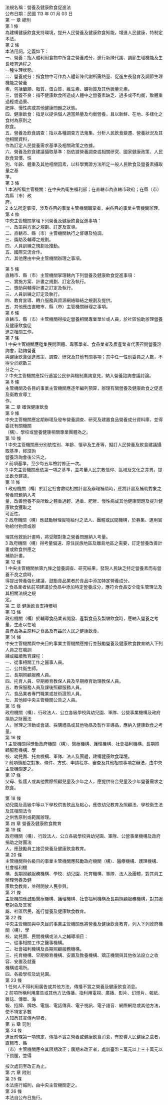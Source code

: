 法規名稱：營養及健康飲食促進法  
公布日期：民國 113 年 01 月 03 日  
第 一 章 總則  
第 1 條  
為建構健康飲食支持環境，提升人民營養及健康飲食知能，增進人民健康，特制定本法。  
第 2 條  
本法用詞，定義如下：  
一、營養：指人體利用食物中所含之營養成分，進行新陳代謝、調節生理機能及生長發育過程之  
一種生理狀態。  
二、營養成分：指食物中可作為人體新陳代謝所需熱量、促進生長發育及調節生理機能之營養  
素，包括醣類、脂質、蛋白質、維生素、礦物質及其他微量元素。  
三、營養不良：指不健康飲食所造成人體中之營養素缺乏、過多或不均衡，致體重過輕或過重、  
肥胖、慢性病或其他健康問題之狀態。  
四、健康飲食：指足以提供個人適當熱量及均衡營養，且以新鮮、在地、多樣化之食材為原則之  
飲食。  
五、營養及飲食調查：指以各種調查方法蒐集、分析人民飲食變遷、營養狀況及其他相關資料，  
作為訂定人民營養需求基準及相關政策之依據。  
六、營養及飲食建議攝取基準：指依據營養調查或相關研究、國家健康政策、人民飲食習慣、性  
別、年齡、體重及其他相關因素，以科學實證方法所定一般人民飲食及營養素攝取量之基  
準。  
第 3 條  
1 本法所稱主管機關：在中央為衛生福利部；在直轄市為直轄市政府；在縣（市）為縣（市）政  
府。  
2 本法所定事項，涉及各目的事業主管機關職掌者，由各目的事業主管機關辦理。  
第 4 條  
中央主管機關掌理下列營養及健康飲食促進事項：  
一、政策與方案之規劃、訂定及宣導。  
二、直轄市、縣（市）主管機關執行之督導及協調。  
三、獎助及輔導之規劃。  
四、人員訓練之規劃及推動。  
五、國際交流合作。  
六、其他應由中央主管機關辦理之事項。  


第 5 條  
直轄市、縣（市）主管機關掌理轄內下列營養及健康飲食促進事項：  
一、實施方案、計畫之規劃、訂定及執行。  
二、獎助與輔導計畫之訂定及執行。  
三、人員訓練之訂定及執行。  
四、教育宣導、轉介服務與資源網絡聯結之規劃及提供。  
五、其他應由直轄市、縣（市）主管機關辦理之事項。  
第 6 條  
直轄市、縣（市）主管機關得指定營養相關專業單位或人員，於社區協助辦理營養及健康飲食促  
進之相關工作。  
第 7 條  
1 中央主管機關應邀集民間團體、專家學者、食品業者及農產業者代表召開營養諮詢會，諮詢營養  
與健康飲食促進政策、調查、研究及其他有關事項；其中任一性別委員之人數，不得少於總數三  
分之一。  
2 中央主管機關應採行適當公民參與機制廣詢意見，納入營養諮詢會議討論。  
第 8 條  
主管機關及各目的事業主管機關應逐年編列預算，辦理有關營養及健康飲食之促進及衛教宣導工  
作。  
第 二 章 確保健康飲食  
第 9 條  
中央主管機關應定期辦理及發布營養調查、研究及建置食品營養成分資料庫，並得委託有關機關  
（構）、學校或營養健康相關專業團體為之。  
第 10 條  
1 中央主管機關應分別依性別、年齡、懷孕及生產等，擬訂人民營養及飲食建議攝取基準，經諮詢  
營養諮詢會後公告之。  
2 前項基準，至少每五年檢討修正一次。  
3 中央主管機關應依第一項之基準，並考量人民宗教信仰、區域及文化之差異，提出飲食建議。  
第 11 條  
1 政府機關（構）於訂定社會救助相關計畫及辦理補助時，應將計畫及補助對象之營養問題納入考  
量，改善營養不良所致之體重過輕、過重、肥胖、慢性病或其他健康問題及提升健康飲食獲取之  
可近性。  
2 政府機關（構）應鼓勵辦理實物給付之法人、團體或民間機構，於募集、運用實物給付物資或辦  


理其他救助計畫時，將受贈對象之營養問題納入考量。  
3 政府機關（構）得考量偏遠、原住民族地區及離島地區之需要，訂定營養改善計畫或飲食供應之  
補助計畫。  
第 12 條  
1 中央主管機關依第九條之營養調查、研究結果，發現人民缺乏特定營養素而有營養不良之虞時，  
得提出營養強化建議，鼓勵食品業者於食品中添加特定營養成分。  
2 食品業者依前項建議於食品中添加特定營養成分，應符合食品安全衛生管理法及其相關法規之規  
定。  
第 三 章 健康飲食支持環境  
第 13 條  
政府機關（構）於輔導食品業者開發、產製食品及製備飲食時，應納入營養之考量，生產以在地  
農產品為主原料之食品及有益於人民之健康飲食。  
第 14 條  
中央主管機關與中央目的事業主管機關應推行並鼓勵營養及健康飲食教育納入下列人員之在職訓  
練或繼續教育課程：  
一、從事相關工作之醫事人員。  
二、公共衛生師。  
三、長期照顧服務人員。  
四、托育人員、早期療育教保人員及早期療育助理教保人員。  
五、教保服務人員及課後照顧服務人員。  
六、食品業者專門職業或技術證照人員。  
七、其他經中央主管機關公告之人員。  
第 15 條  
政府機關（構）、行政法人、公立各級學校與幼兒園、軍隊、公營事業機構及政府捐助之財團法  
人，辦理之活動或會議、採購禮品或其他物品及製作宣導品，應納入健康飲食之考量。  
第 16 條  
1 主管機關得獎勵政府機關（構）、醫療機構、護理機構、社會福利機構、長期照顧服務機構、學  
校、幼兒園、托育機構、軍隊、法人及團體，建構健康飲食環境。  
2 前項獎勵之對象、條件、方式、申請程序、審查及其他相關事項之辦法，由中央主管機關定之。  
第 17 條  
父母、監護人或其他實際照顧兒童及少年之人，應提供符合兒童及少年營養需求之飲食。  


第 18 條  
幼兒園及高級中等以下學校供售飲品及點心，應依幼兒教育及照顧法、學校衛生法及其相關法令  
之供售原則或範圍辦理。  
第 四 章 營養及健康飲食教育  
第 19 條  
政府機關（構）、行政法人、公立各級學校與幼兒園、軍隊、公營事業機構及政府捐助之財團法  
人，應鼓勵員工接受營養及健康飲食教育。  
第 20 條  
主管機關與各級目的事業主管機關應鼓勵政府機關（構）、醫療機構、護理機構、社會福利機  
構、長期照顧服務機構、學校、幼兒園、托育機構、軍隊、法人及團體，對其員工辦理營養及健  
康飲食教育，並得開放人民參與。  
第 21 條  
主管機關應鼓勵醫療機構、護理機構、社會福利機構及長期照顧服務機構，對其服務對象及其家  
屬、社區居民，進行營養及健康飲食教育。  
第 22 條  
中央主管機關與中央目的事業主管機關應將營養及健康飲食教育，列入下列政府機關（構）、學  
校、幼兒園、民間機構或法人之輔導項目：  
一、從事相關工作之醫事機構。  
二、社會福利機構及長期照顧服務機構。  
三、托育機構、早期療育機構、安置及教養機構、矯正機關與其他依法設立之收容、安置及就養  
機構或場所。  
四、各級學校及幼兒園。  
第 23 條  
1 任何人不得利用廣告或其他方法，傳播不實之營養及健康飲食消息。  
2 前項所稱利用廣告或其他方法傳播，指利用電視、廣播、影片、幻燈片、報紙、雜誌、傳單、海  
報、招牌、牌坊、電腦、電話傳真、電子視訊、電子語音、網際網路或其他方法，使不特定多數  
人知悉其宣傳內容者。  
第 五 章 罰則  
第 24 條  
違反前條第一項規定，傳播不實之營養或健康飲食消息，有影響人民健康之虞者，直轄市、縣  
（市）主管機關應令其限期改正；屆期未改正者，處新臺幣三萬元以上三十萬元以下罰鍰，並得  


按次處罰至改正為止。  
第 六 章 附則  
第 25 條  
本法施行細則，由中央主管機關定之。  
第 26 條  
本法自公布日施行。  


